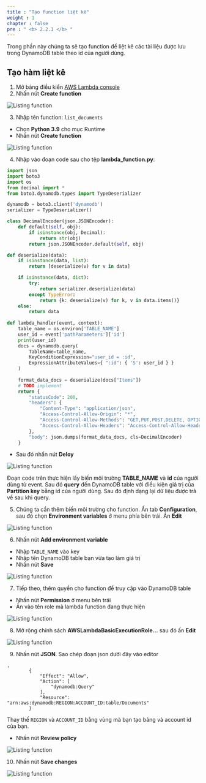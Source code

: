 ```yaml
---
title : "Tạo function liệt kê"
weight : 1
chapter : false
pre : " <b> 2.2.1 </b> "
---
```


Trong phần này chúng ta sẽ tạo function để liệt kê các tài liệu được lưu trong DynamoDB table theo id của người dùng.

## Tạo hàm liệt kê
1. Mở bảng điều kiển [AWS Lambda console](https://console.aws.amazon.com/lambda/)
2. Nhấn nút **Create function**

![Listing function](/images/2.deloydatabase/005-createlistingfunction.png)

3. Nhập tên function: `list_documents`
 + Chọn **Python 3.9** cho mục Runtime
 + Nhấn nút **Create function**

![Listing function](/images/2.deloydatabase/006-createlistingfunction.png)

4. Nhập vào đoạn code sau cho tệp **lambda_function.py**:

```python
import json
import boto3
import os
from decimal import *
from boto3.dynamodb.types import TypeDeserializer

dynamodb = boto3.client('dynamodb') 
serializer = TypeDeserializer()

class DecimalEncoder(json.JSONEncoder):
    def default(self, obj):
        if isinstance(obj, Decimal):
            return str(obj)
        return json.JSONEncoder.default(self, obj)

def deserialize(data):
    if isinstance(data, list):
        return [deserialize(v) for v in data]

    if isinstance(data, dict):
        try:
            return serializer.deserialize(data)
        except TypeError:
            return {k: deserialize(v) for k, v in data.items()}
    else:
        return data
        
def lambda_handler(event, context):
    table_name = os.environ['TABLE_NAME']
    user_id = event['pathParameters']['id']
    print(user_id)
    docs = dynamodb.query(
        TableName=table_name,
        KeyConditionExpression="user_id = :id",
        ExpressionAttributeValues={ ":id": { 'S': user_id } }
    )
    
    format_data_docs = deserialize(docs["Items"])
    # TODO implement
    return {
        "statusCode": 200,
        "headers": {
            "Content-Type": "application/json",
            "Access-Control-Allow-Origin": "*",
            "Access-Control-Allow-Methods": "GET,PUT,POST,DELETE, OPTIONS",
            "Access-Control-Allow-Headers": "Access-Control-Allow-Headers, Origin,Accept, X-Requested-With, Content-Type, Access-Control-Request-Method,X-Access-Token,XKey,Authorization"
        },
        "body": json.dumps(format_data_docs, cls=DecimalEncoder)
    }
```

 + Sau đó nhấn nút **Deloy**

![Listing function](/images/2.deloydatabase/007-createlistingfunction.png)

 Đoạn code trên thực hiện lấy biến môi trường **TABLE_NAME** và **id** của người dùng từ event. Sau đó **query** đến DynamoDB table với điều kiện giá trị của **Partition key** bằng id của người dùng. Sau đó định dạng lại dữ liệu được trả về sau khi query.

5. Chúng ta cần thêm biến môi trường cho function. Ấn tab **Configuration**, sau đó chọn **Environment variables** ở menu phía bên trái. Ấn **Edit**

![Listing function](/images/2.deloydatabase/008-createlistingfunction.png)

6. Nhấn nút **Add environment variable**
 + Nhập `TABLE_NAME` vào key
 + Nhập tên DynamoDB table bạn vừa tạo làm giá trị
 + Nhấn nút **Save**

![Listing function](/images/2.deloydatabase/009-createlistingfunction.png)

 7. Tiếp theo, thêm quyền cho function để truy cập vào DynamoDB table
 + Nhấn nút **Permission** ở menu bên trái
 + Ấn vào tên role mà lambda function đang thực hiện

![Listing function](/images/2.deloydatabase/010-createlistingfunction.png)

8. Mở rộng chính sách **AWSLambdaBasicExecutionRole…** sau đó ấn **Edit**

![Listing function](/images/2.deloydatabase/011-createlistingfunction.png)

9. Nhấn nút **JSON**. Sao chép đoạn json dưới đây vào editor

```
,
        {
            "Effect": "Allow",
            "Action": [
                "dynamodb:Query"
            ],
            "Resource": "arn:aws:dynamodb:REGION:ACCOUNT_ID:table/Documents"
        }
```

Thay thế `REGION` và `ACCOUNT_ID` bằng vùng mà bạn tạo bảng và account id của bạn.
+ Nhấn nút **Review policy**

![Listing function](/images/2.deloydatabase/012-createlistingfunction.png)

10. Nhấn nút **Save changes**

![Listing function](/images/2.deloydatabase/013-createlistingfunction.png)